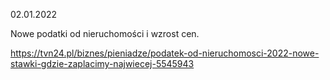 02.01.2022

Nowe podatki od nieruchomości i wzrost cen.

https://tvn24.pl/biznes/pieniadze/podatek-od-nieruchomosci-2022-nowe-stawki-gdzie-zaplacimy-najwiecej-5545943